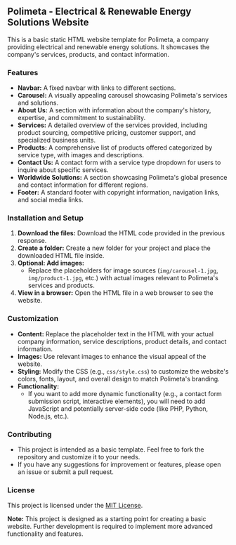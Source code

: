 ## Polimeta - Electrical & Renewable Energy Solutions Website

This is a basic static HTML website template for Polimeta, a company providing electrical and renewable energy solutions. It showcases the company's services, products, and contact information.

### Features

- **Navbar:**  A fixed navbar with links to different sections.
- **Carousel:** A visually appealing carousel showcasing Polimeta's services and solutions.
- **About Us:** A section with information about the company's history, expertise, and commitment to sustainability.
- **Services:** A detailed overview of the services provided, including product sourcing, competitive pricing, customer support, and specialized business units.
- **Products:** A comprehensive list of products offered categorized by service type, with images and descriptions.
- **Contact Us:** A contact form with a service type dropdown for users to inquire about specific services.
- **Worldwide Solutions:** A section showcasing Polimeta's global presence and contact information for different regions.
- **Footer:** A standard footer with copyright information, navigation links, and social media links.

### Installation and Setup

1. **Download the files:** Download the HTML code provided in the previous response.
2. **Create a folder:** Create a new folder for your project and place the downloaded HTML file inside.
3. **Optional: Add images:**  
   - Replace the placeholders for image sources (`img/carousel-1.jpg`, `img/product-1.jpg`, etc.) with actual images relevant to Polimeta's services and products.
4. **View in a browser:** Open the HTML file in a web browser to see the website.

### Customization

- **Content:** Replace the placeholder text in the HTML with your actual company information, service descriptions, product details, and contact information.
- **Images:** Use relevant images to enhance the visual appeal of the website.
- **Styling:** Modify the CSS (e.g., `css/style.css`) to customize the website's colors, fonts, layout, and overall design to match Polimeta's branding.
- **Functionality:**  
    - If you want to add more dynamic functionality (e.g., a contact form submission script, interactive elements), you will need to add JavaScript and potentially server-side code (like PHP, Python, Node.js, etc.).

### Contributing

- This project is intended as a basic template. Feel free to fork the repository and customize it to your needs.
- If you have any suggestions for improvement or features, please open an issue or submit a pull request.

### License

This project is licensed under the [MIT License](LICENSE). 

**Note:** This project is designed as a starting point for creating a basic website. Further development is required to implement more advanced functionality and features.
